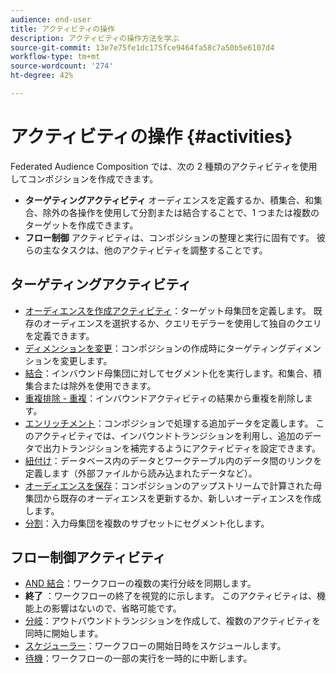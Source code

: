 ```yaml
---
audience: end-user
title: アクティビティの操作
description: アクティビティの操作方法を学ぶ
source-git-commit: 13e7e75fe1dc175fce9464fa58c7a50b5e6107d4
workflow-type: tm+mt
source-wordcount: '274'
ht-degree: 42%

---
```



# アクティビティの操作 {#activities}

Federated Audience Composition では、次の 2 種類のアクティビティを使用してコンポジションを作成できます。

* **ターゲティングアクティビティ** オーディエンスを定義するか、積集合、和集合、除外の各操作を使用して分割または結合することで、1 つまたは複数のターゲットを作成できます。
* **フロー制御** アクティビティは、コンポジションの整理と実行に固有です。 彼らの主なタスクは、他のアクティビティを調整することです。

## ターゲティングアクティビティ

* [オーディエンスを作成アクティビティ](build-audience.md)：ターゲット母集団を定義します。 既存のオーディエンスを選択するか、クエリモデラーを使用して独自のクエリを定義できます。
* [ディメンションを変更](change-dimension.md)：コンポジションの作成時にターゲティングディメンションを変更します。
* [結合](combine.md)：インバウンド母集団に対してセグメント化を実行します。和集合、積集合または除外を使用できます。
* [重複排除 - 重複](deduplication.md)：インバウンドアクティビティの結果から重複を削除します。
* [エンリッチメント](enrichment.md)：コンポジションで処理する追加データを定義します。 このアクティビティでは、インバウンドトランジションを利用し、追加のデータで出力トランジションを補完するようにアクティビティを設定できます。
* [紐付け](reconciliation.md)：データベース内のデータとワークテーブル内のデータ間のリンクを定義します（外部ファイルから読み込まれたデータなど）。
* [オーディエンスを保存](save-audience.md)：コンポジションのアップストリームで計算された母集団から既存のオーディエンスを更新するか、新しいオーディエンスを作成します。
* [分割](split.md)：入力母集団を複数のサブセットにセグメント化します。

## フロー制御アクティビティ

* [AND 結合](and-join.md)：ワークフローの複数の実行分岐を同期します。
* **終了** ：ワークフローの終了を視覚的に示します。 このアクティビティは、機能上の影響はないので、省略可能です。
* [分岐](fork.md)：アウトバウンドトランジションを作成して、複数のアクティビティを同時に開始します。
* [スケジューラー](scheduler.md)：ワークフローの開始日時をスケジュールします。
* [待機](wait.md)：ワークフローの一部の実行を一時的に中断します。
